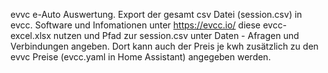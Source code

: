 evvc e-Auto Auswertung.
Export der gesamt csv Datei (session.csv) in evcc.
Software und Infomationen unter https://evcc.io/
diese evcc-excel.xlsx nutzen und 
Pfad zur session.csv unter Daten - Afragen und Verbindungen angeben.
Dort kann auch der Preis je kwh zusätzlich zu den evvc Preise (evcc.yaml in Home Assistant) angegeben werden.
